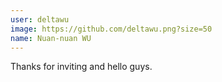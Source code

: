 ```yaml
---
user: deltawu
image: https://github.com/deltawu.png?size=50
name: Nuan-nuan WU
---
```

Thanks for inviting and hello guys.

